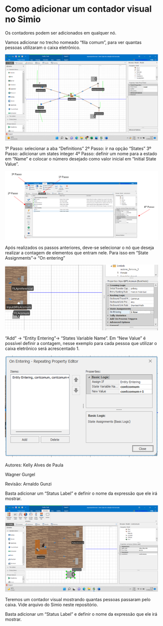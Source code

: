 # Como adicionar um contador visual no Simio 

Os contadores podem ser adicionados em qualquer nó.


Vamos adicionar no trecho nomeado “fila comum”, para ver quantas pessoas utilizaram o caixa eletrônico. 

 
![](contador01.png)

1º Passo: selecionar a aba “Definitions”
2º Passo: ir na opção “States”
3º Passo: adicionar um states integer
4º Passo: definir um nome para a estado em “Name” e colocar o número desejado como valor inicial em “Initial State Value”.

![](contador02.png)


Após realizados os passos anteriores, deve-se selecionar o nó que deseja realizar a contagem de elementos que entram nele. Para isso em “State Assignments”-> “On entering” 

![](contador03.png)
 
“Add” -> “Entity Entering”-> “States Variable Name”. Em “New Value” é possível definir a contagem, nesse exemplo para cada pessoa que utilizar o caixa eletrônico será acrescentado 1.






![](contador04.png)



Autores: Kelly Alves de Paula

Wagner Gurgel

Revisão: Arnaldo Gunzi





Basta adicionar um “Status Label” e definir o nome da expressão que ele irá mostrar.

 ![](contador05.png)


Teremos um contador visual mostrando quantas pessoas passaram pelo caixa. Vide arquivo do Simio neste repositório.











Basta adicionar um “Status Label” e definir o nome da expressão que ele irá mostrar.

 



